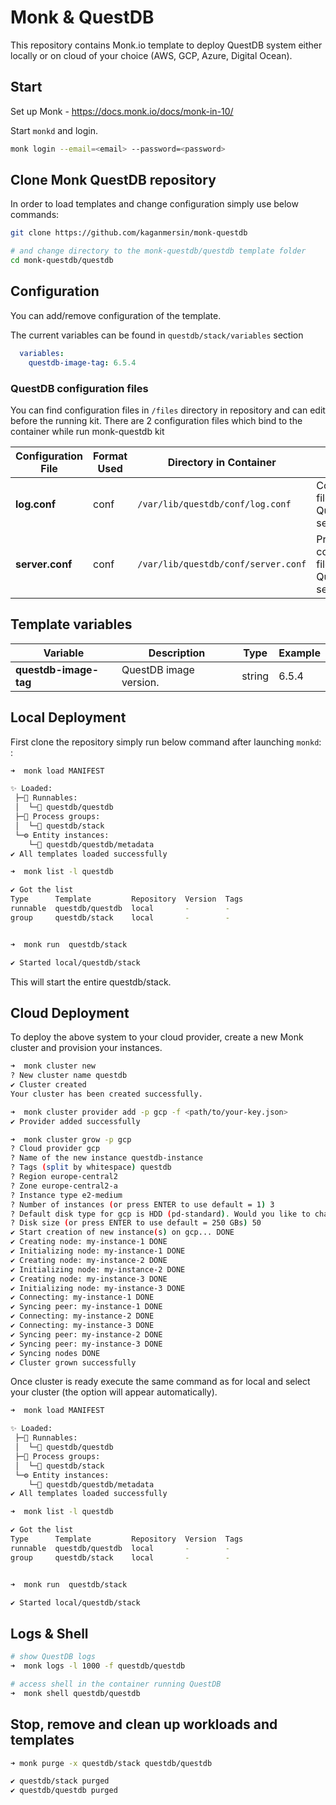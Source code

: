 # Monk & QuestDB

This repository contains Monk.io template to deploy QuestDB system either locally or on cloud of your choice (AWS, GCP, Azure, Digital Ocean).


## Start

Set up Monk - https://docs.monk.io/docs/monk-in-10/

Start `monkd` and login.

```bash
monk login --email=<email> --password=<password>
```

## Clone Monk QuestDB repository

In order to load templates and change configuration simply use below commands: 
```bash
git clone https://github.com/kaganmersin/monk-questdb

# and change directory to the monk-questdb/questdb template folder
cd monk-questdb/questdb

```

## Configuration

You can add/remove configuration of the template.

The current variables can be found in `questdb/stack/variables` section

```yaml
  variables:
    questdb-image-tag: 6.5.4
```

### QuestDB configuration files

You can find configuration files in `/files` directory in repository and can edit before the running kit. There are 2 configuration files which bind to the container while run monk-questdb kit 


| Configuration File	 | Format Used | Directory in Container | Purpose 
|----------|-------------|------|---------|
| **log.conf** | conf | `/var/lib/questdb/conf/log.conf` |  Configuration file for QuestDB log settings
| **server.conf** | conf | `/var/lib/questdb/conf/server.conf` | Primer configuration file for QuestDB server | 





##  Template variables

| Variable | Description | Type | Example |
|----------|-------------|------|---------|
| **questdb-image-tag** | QuestDB image version. | string | 6.5.4 |



## Local Deployment

First clone the repository simply run below command after launching `monkd`:
:

```bash
➜  monk load MANIFEST

✨ Loaded:
 ├─🔩 Runnables:
 │  └─🧩 questdb/questdb
 ├─🔗 Process groups:
 │  └─🧩 questdb/stack
 └─⚙️ Entity instances:
    └─🧩 questdb/questdb/metadata
✔ All templates loaded successfully

➜  monk list -l questdb

✔ Got the list
Type      Template         Repository  Version  Tags
runnable  questdb/questdb  local       -        -
group     questdb/stack    local       -        -


➜  monk run  questdb/stack

✔ Started local/questdb/stack

```

This will start the entire questdb/stack.


## Cloud Deployment

To deploy the above system to your cloud provider, create a new Monk cluster and provision your instances.

```bash
➜  monk cluster new
? New cluster name questdb
✔ Cluster created
Your cluster has been created successfully.

➜  monk cluster provider add -p gcp -f <path/to/your-key.json>
✔ Provider added successfully

➜  monk cluster grow -p gcp
? Cloud provider gcp
? Name of the new instance questdb-instance
? Tags (split by whitespace) questdb
? Region europe-central2
? Zone europe-central2-a
? Instance type e2-medium
? Number of instances (or press ENTER to use default = 1) 3
? Default disk type for gcp is HDD (pd-standard). Would you like to change it? No
? Disk size (or press ENTER to use default = 250 GBs) 50
✔ Start creation of new instance(s) on gcp... DONE
✔ Creating node: my-instance-1 DONE
✔ Initializing node: my-instance-1 DONE
✔ Creating node: my-instance-2 DONE
✔ Initializing node: my-instance-2 DONE
✔ Creating node: my-instance-3 DONE
✔ Initializing node: my-instance-3 DONE
✔ Connecting: my-instance-1 DONE
✔ Syncing peer: my-instance-1 DONE
✔ Connecting: my-instance-2 DONE
✔ Connecting: my-instance-3 DONE
✔ Syncing peer: my-instance-2 DONE
✔ Syncing peer: my-instance-3 DONE
✔ Syncing nodes DONE
✔ Cluster grown successfully
```

Once cluster is ready execute the same command as for local and select your cluster (the option will appear automatically).


```bash
➜  monk load MANIFEST

✨ Loaded:
 ├─🔩 Runnables:
 │  └─🧩 questdb/questdb
 ├─🔗 Process groups:
 │  └─🧩 questdb/stack
 └─⚙️ Entity instances:
    └─🧩 questdb/questdb/metadata
✔ All templates loaded successfully

➜  monk list -l questdb

✔ Got the list
Type      Template         Repository  Version  Tags
runnable  questdb/questdb  local       -        -
group     questdb/stack    local       -        -


➜  monk run  questdb/stack

✔ Started local/questdb/stack

```

## Logs & Shell

```bash
# show QuestDB logs
➜  monk logs -l 1000 -f questdb/questdb

# access shell in the container running QuestDB
➜  monk shell questdb/questdb

```

## Stop, remove and clean up workloads and templates

```bash
➜ monk purge -x questdb/stack questdb/questdb

✔ questdb/stack purged
✔ questdb/questdb purged

```